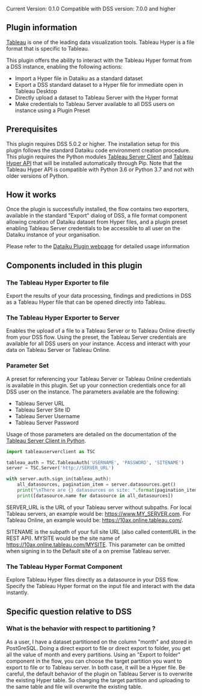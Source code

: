 Current Version: 0.1.0
Compatible with DSS version: 7.0.0 and higher

## Plugin information

[Tableau](https://tableau.com) is one of the leading data visualization tools. Tableau Hyper is a file format
that is specific to Tableau.

This plugin offers the ability to interact with the Tableau Hyper format from a DSS instance, 
enabling the following actions:

* Import a Hyper file in Dataiku as a standard dataset
* Export a DSS standard dataset to a Hyper file for immediate open in Tableau Desktop
* Directly upload a dataset to Tableau Server with the Hyper format
* Make credentials to Tableau Server available to all DSS users on instance using a Plugin Preset

## Prerequisites

This plugin requires DSS 5.0.2 or higher. The installation setup for this plugin follows
the standard Dataiku code environment creation procedure. This plugin requires the 
Python modules [Tableau Server Client](https://tableau.github.io/server-client-python/) and 
[Tableau Hyper API](https://help.tableau.com/current/api/hyper_api/en-us/index.html) that 
will be installed automatically through Pip. Note that the Tableau Hyper API is 
compatible with Python 3.6 or Python 3.7 and not with older versions of Python.

## How it works  

Once the plugin is successfully installed, the flow contains two exporters, 
available in the standard "Export" dialog of DSS, a file format component allowing 
creation of Dataiku dataset from Hyper files, and a plugin preset enabling Tableau 
Server credentials to be accessible to all user on the Dataiku instance of your organisation.

Please refer to the [Dataiku Plugin webpage](https://www.dataiku.com/dss/plugins/info/tableau-hyper-extract.html) for detailed usage information

## Components included in this plugin

### The Tableau Hyper Exporter to file

Export the results of your data processing, findings and predictions in DSS
as a Tableau Hyper file that can be opened directly into Tableau. 

### The Tableau Hyper Exporter to Server

Enables the upload of a file to a Tableau Server or to Tableau Online directly from your
DSS flow. Using the preset, the Tableau Server credentials are available for all DSS
users on your instance. Access and interact with your data on Tableau Server or Tableau 
Online.

### Parameter Set

A preset for referencing your Tableau Server or Tableau Online credentials is available in this plugin. Set up your connection 
credentials once for all DSS user on the instance. The parameters available are the following:

* Tableau Server URL
* Tableau Server Site ID
* Tableau Server Username
* Tableau Server Password

Usage of those parameters are detailed on the documentation of the 
[Tableau Server Client in Python](https://tableau.github.io/server-client-python/docs/).

 
```python
import tableauserverclient as TSC

tableau_auth = TSC.TableauAuth('USERNAME', 'PASSWORD', 'SITENAME')
server = TSC.Server('http://SERVER_URL')

with server.auth.sign_in(tableau_auth):
    all_datasources, pagination_item = server.datasources.get()
    print("\nThere are {} datasources on site: ".format(pagination_item.total_available))
    print([datasource.name for datasource in all_datasources])
```

SERVER_URL is the URL of your Tableau server without subpaths. 
For local Tableau servers, an example would be: https://www.MY_SERVER.com. For Tableau Online, 
an example would be: https://10ax.online.tableau.com/.

SITENAME is the subpath of your full site URL (also called contentURL in the REST API). MYSITE would be the site 
name of https://10ax.online.tableau.com/MYSITE. This parameter can be omitted when signing in to the Default site of a 
on premise Tableau server.



### The Tableau Hyper Format Component

Explore Tableau Hyper files directly as a datasource in your DSS flow. Specify the Tableau 
Hyper format on the input file and interact with the data instantly. 

## Specific question relative to DSS

### What is the behavior with respect to partitioning ?

As a user, I have a dataset partitioned on the column "month" and stored in PostGreSQL.
Doing a direct export to file or direct export to folder, you get all the value of month and every partitions.
Using an "Export to folder" component in the flow, you can choose the target partition you want to export to file 
or to Tableau server. In both case, it will be a Hyper file. Be careful, the default behavior of the plugin on Tableau 
Server is to overwrite the existing Hyper table. So changing the target partition and uploading to the same table
and file will overwrite the existing table.

   



